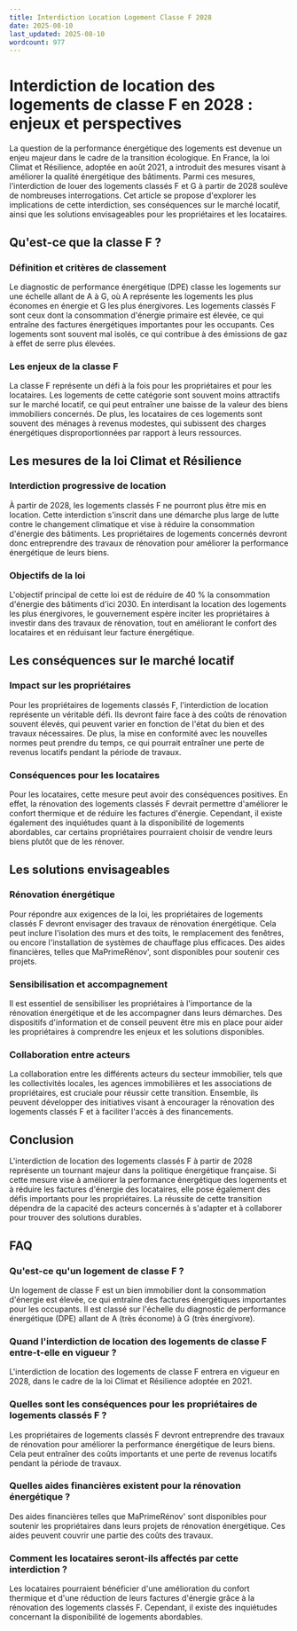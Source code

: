 ```yaml
---
title: Interdiction Location Logement Classe F 2028
date: 2025-08-10
last_updated: 2025-08-10
wordcount: 977
---
```


# Interdiction de location des logements de classe F en 2028 : enjeux et perspectives

La question de la performance énergétique des logements est devenue un enjeu majeur dans le cadre de la transition écologique. En France, la loi Climat et Résilience, adoptée en août 2021, a introduit des mesures visant à améliorer la qualité énergétique des bâtiments. Parmi ces mesures, l'interdiction de louer des logements classés F et G à partir de 2028 soulève de nombreuses interrogations. Cet article se propose d'explorer les implications de cette interdiction, ses conséquences sur le marché locatif, ainsi que les solutions envisageables pour les propriétaires et les locataires.

## Qu'est-ce que la classe F ?

### Définition et critères de classement

Le diagnostic de performance énergétique (DPE) classe les logements sur une échelle allant de A à G, où A représente les logements les plus économes en énergie et G les plus énergivores. Les logements classés F sont ceux dont la consommation d'énergie primaire est élevée, ce qui entraîne des factures énergétiques importantes pour les occupants. Ces logements sont souvent mal isolés, ce qui contribue à des émissions de gaz à effet de serre plus élevées.

### Les enjeux de la classe F

La classe F représente un défi à la fois pour les propriétaires et pour les locataires. Les logements de cette catégorie sont souvent moins attractifs sur le marché locatif, ce qui peut entraîner une baisse de la valeur des biens immobiliers concernés. De plus, les locataires de ces logements sont souvent des ménages à revenus modestes, qui subissent des charges énergétiques disproportionnées par rapport à leurs ressources.

## Les mesures de la loi Climat et Résilience

### Interdiction progressive de location

À partir de 2028, les logements classés F ne pourront plus être mis en location. Cette interdiction s'inscrit dans une démarche plus large de lutte contre le changement climatique et vise à réduire la consommation d'énergie des bâtiments. Les propriétaires de logements concernés devront donc entreprendre des travaux de rénovation pour améliorer la performance énergétique de leurs biens.

### Objectifs de la loi

L'objectif principal de cette loi est de réduire de 40 % la consommation d'énergie des bâtiments d'ici 2030. En interdisant la location des logements les plus énergivores, le gouvernement espère inciter les propriétaires à investir dans des travaux de rénovation, tout en améliorant le confort des locataires et en réduisant leur facture énergétique.

## Les conséquences sur le marché locatif

### Impact sur les propriétaires

Pour les propriétaires de logements classés F, l'interdiction de location représente un véritable défi. Ils devront faire face à des coûts de rénovation souvent élevés, qui peuvent varier en fonction de l'état du bien et des travaux nécessaires. De plus, la mise en conformité avec les nouvelles normes peut prendre du temps, ce qui pourrait entraîner une perte de revenus locatifs pendant la période de travaux.

### Conséquences pour les locataires

Pour les locataires, cette mesure peut avoir des conséquences positives. En effet, la rénovation des logements classés F devrait permettre d'améliorer le confort thermique et de réduire les factures d'énergie. Cependant, il existe également des inquiétudes quant à la disponibilité de logements abordables, car certains propriétaires pourraient choisir de vendre leurs biens plutôt que de les rénover.

## Les solutions envisageables

### Rénovation énergétique

Pour répondre aux exigences de la loi, les propriétaires de logements classés F devront envisager des travaux de rénovation énergétique. Cela peut inclure l'isolation des murs et des toits, le remplacement des fenêtres, ou encore l'installation de systèmes de chauffage plus efficaces. Des aides financières, telles que MaPrimeRénov', sont disponibles pour soutenir ces projets.

### Sensibilisation et accompagnement

Il est essentiel de sensibiliser les propriétaires à l'importance de la rénovation énergétique et de les accompagner dans leurs démarches. Des dispositifs d'information et de conseil peuvent être mis en place pour aider les propriétaires à comprendre les enjeux et les solutions disponibles.

### Collaboration entre acteurs

La collaboration entre les différents acteurs du secteur immobilier, tels que les collectivités locales, les agences immobilières et les associations de propriétaires, est cruciale pour réussir cette transition. Ensemble, ils peuvent développer des initiatives visant à encourager la rénovation des logements classés F et à faciliter l'accès à des financements.

## Conclusion

L'interdiction de location des logements classés F à partir de 2028 représente un tournant majeur dans la politique énergétique française. Si cette mesure vise à améliorer la performance énergétique des logements et à réduire les factures d'énergie des locataires, elle pose également des défis importants pour les propriétaires. La réussite de cette transition dépendra de la capacité des acteurs concernés à s'adapter et à collaborer pour trouver des solutions durables.

## FAQ

### Qu'est-ce qu'un logement de classe F ?

Un logement de classe F est un bien immobilier dont la consommation d'énergie est élevée, ce qui entraîne des factures énergétiques importantes pour les occupants. Il est classé sur l'échelle du diagnostic de performance énergétique (DPE) allant de A (très économe) à G (très énergivore).

### Quand l'interdiction de location des logements de classe F entre-t-elle en vigueur ?

L'interdiction de location des logements de classe F entrera en vigueur en 2028, dans le cadre de la loi Climat et Résilience adoptée en 2021.

### Quelles sont les conséquences pour les propriétaires de logements classés F ?

Les propriétaires de logements classés F devront entreprendre des travaux de rénovation pour améliorer la performance énergétique de leurs biens. Cela peut entraîner des coûts importants et une perte de revenus locatifs pendant la période de travaux.

### Quelles aides financières existent pour la rénovation énergétique ?

Des aides financières telles que MaPrimeRénov' sont disponibles pour soutenir les propriétaires dans leurs projets de rénovation énergétique. Ces aides peuvent couvrir une partie des coûts des travaux.

### Comment les locataires seront-ils affectés par cette interdiction ?

Les locataires pourraient bénéficier d'une amélioration du confort thermique et d'une réduction de leurs factures d'énergie grâce à la rénovation des logements classés F. Cependant, il existe des inquiétudes concernant la disponibilité de logements abordables.